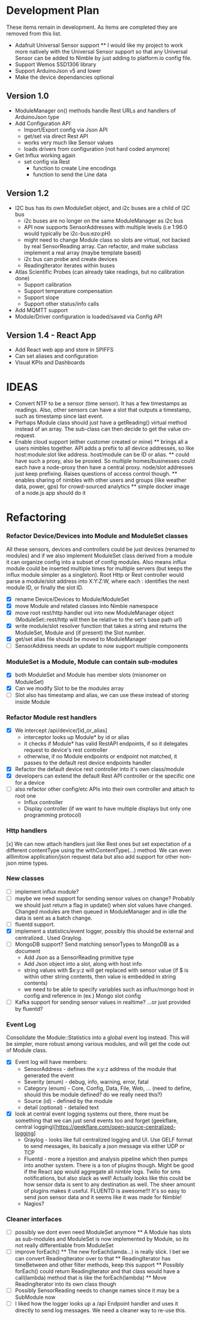 # Development Plan

These items remain in development. As items are completed they are removed from this list.
* Adafruit Universal Sensor support 
** I would like my project to work more natively with the Universal Sensor support so that any Universal Sensor 
can be added to Nimble by just adding to platform.io config file.
* Support Wemos SSD1306 library
* Support ArduinoJson v5 and lower
* Make the device dependancies optional

## Version 1.0
* ModuleManager on() methods handle Rest URLs and handlers of ArduinoJson type
* Add Configuration API
  * Import/Export config via Json API
  * get/set via direct Rest API
  * works very much like Sensor values
  * loads drivers from configuration (not hard coded anymore)
* Get Influx working again
  * set config via Rest
     * function to create Line encodings
     * function to send the Line data

## Version 1.2
* I2C bus has its own ModuleSet object, and i2c buses are a child of I2C bus
     * i2c buses are no longer on the same ModuleManager as i2c bus
     * API now supports SensorAddresses with multiple levels (i.e 1:96:0 would typically be i2c-bus:ezo:pH)
     * might need to change Module class so slots are virtual, not backed by real SensorReading array. Can refactor, and make subclass implement a real array (maybe template based)
     * i2c bus can probe and create devices
     * ReadingIterator iterates within buses
* Atlas Scientific Probes (can already take readings, but no calibration done)
     * Support calibration
     * Support temperature compensation
     * Support slope
     * Support other status/info calls
* Add MQMTT support
* Module/Driver configuration is loaded/saved via Config API

## Version 1.4 - React App
* Add React web app and store in SPIFFS
* Can set aliases and configuration
* Visual KPIs and Dashboards
   
# IDEAS
* Convert NTP to be a sensor (time sensor). It has a few timestamps as readings. Also, other sensors can have a slot that outputs a timestamp, such as timestamp since last event.
* Perhaps Module class should just have a getReading() virtual method instead of an array. The sub-class can then decide to get the value on-request.
* Enable cloud support (either customer created or mine)
     ** brings all a users nimbles together. API adds a prefix to all device addresses, so like host:module:slot like address. host/module can be ID or alias.
     ** could have such a proxy, also be proxied. So multiple homes/businesses could each have a node-proxy then have a central proxy. node/slot addresses just keep prefixing. Raises questions of access control though.
     ** enables sharing of nimbles with other users and groups (like weather data, power, gps) for crowd-sourced analytics
     ** simple docker image of a node.js app should do it

# Refactoring

### Refactor Device/Devices into Module and ModuleSet classes
All these sensors, devices and controllers could be just devices (renamed to modules) and if we also implement ModuleSet class 
derived from a module it can organize config into a subset of config modules. Also means influx module could be inserted multiple
times for multiple servers (but keeps the influx module simpler as a singleton). Root Http or Rest controller would parse a 
module/slot address into X:Y:Z:W, where each : identifies the next module ID, or finally the slot ID.
* [x] rename Device/Devices to Module/ModuleSet
* [x] move Module and related classes into Nimble namespace
* [x] move root rest/http handler out into new ModuleManager object (ModuleSet::rest/http will then be relative to the set's base path url)
* [x] write module/slot resolver function that takes a string and returns the ModuleSet, Module and (if present) the Slot number.
* [x] get/set alias file should be moved to ModuleManager
* [ ] SensorAddress needs an update to now support multiple components

### ModuleSet is a Module, Module can contain sub-modules
* [x] both ModuleSet and Module has member slots (misnomer on ModuleSet)
* [x] Can we modify Slot to be the modules array
* [ ] Slot also has timestamp and alias, we can use these instead of storing inside Module

### Refactor Module rest handlers
* [x] We intercept /api/device/[id_or_alias]
     * interceptor looks up Module* by id or alias
     * it checks if Module* has valid RestAPI endpoints, if so it delegates request to device's rest controller
     * otherwise, if no Module endpoints or endpoint not matched, it passes to the default rest device endpoints handler
* [x] Refactor the default device rest controller into it's own class/module
* [x] developers can extend the default Rest API controller or the specific one for a device
* [ ] also refactor other config/etc APIs into their own controller and attach to root one
     * Influx controller
     * Display controller (if we want to have multiple displays but only one programming protocol)

### Http handlers
[x] We can now attach handlers just like Rest ones but set expectation of a different contentType using the withContentType(...) 
method. We can even alllimitow application/json request data but also add support for other non-json mime types. 

### New classes
* [ ] implement influx module?
* [ ] maybe we need support for sending sensor values on change? Probably we should just return a flag in update() when slot values have changed. Changed modules are then queued in ModuleManager and in idle the data is sent as a batch change.
* [ ] fluentd support.
* [x] implement a statistics/event logger, possibly this should be external and centralized.. Used Graylog.
* [ ] MongoDB support? Send matching sensorTypes to MongoDB as a document
     * Add Json as a SensorReading primitive type
     * Add Json object into a slot, along with host info
     * string values with $x:y:z will get replaced with sensor value (if $ is within other string contents, then value is embedded in string contents)
     * we need to be able to specify variables such as influx/mongo host in config and reference in (ex.) Mongo slot config
* [ ] Kafka support for sending sensor values in realtime? ...or just provided by fluentd?

### Event Log
Consolidate the Module::Statistics into a global event log instead. This will be simpler, more robust among various modules, and will get the code out of Module class.
* [x] Event log will have members:
     * SensorAddress     - defines the x:y:z address of the module that generated the event
     * Severity (enum)   - debug, info, warning, error, fatal
     * Category (enum)   - Core, Config, Data, File, Web, ... (need to define, should this be module defined? do we really need this?)
     * Source (id)       - defined by the module
     * detail (optional) - detailed text
* [x] look at central event logging systems out there, there must be something that we can just send events too and forget  (geekflare, central logging)[https://geekflare.com/open-source-centralized-logging]
     * Graylog - looks like full centralized logging and UI. Use GELF format to send messages, its basically a json message via either UDP or TCP
     * Fluentd - more a injestion and analysis pipeline which then pumps into another system. There is a ton of plugins though. Might be good if the React app would aggregate all nimble logs. Twilio for sms notifications, but also slack as well! Actually looks like this could be how sensor data is sent to any destination as well. The sheer amount of plugins makes it useful. FLUENTD is awesome!!! It's so easy to send json sensor data and it seems like it was made for Nimble!
     * Nagios?


### Cleaner interfaces
* [ ] possibly we dont even need ModuleSet anymore
** A Module has slots as sub-modules and ModuleSet is now implemented by Module, so its not really differentiable from ModuleSet
* [ ] improve forEach()
** The new forEach(lamda...) is really slick. I bet we can convert ReadingIterator over to that
** ReadingIterator has timeBetween and other filter methods, keep this support
** Possibly forEach() could return ReadingIterator and that class would have a call(lambda) method that is like the forEach(lambda)
** Move ReadingIterator into its own class though 
* [ ] Possibly SensorReading needs to change names since it may be a SubModule now
* [ ] I liked how the logger looks up a /api Endpoint handler and uses it directly to send log messages. We need a cleaner way to re-use this.